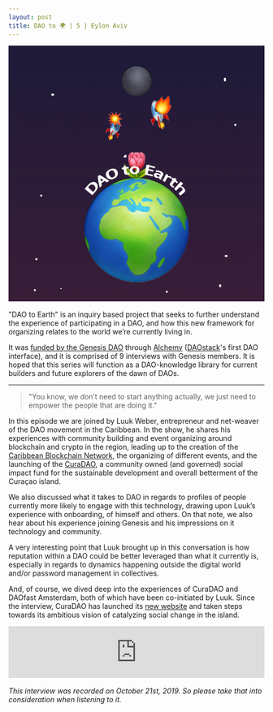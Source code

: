 ```yaml
---
layout: post
title: DAO to 🌍 | 5 | Eylon Aviv
---
```


![image](/assets/images/DAO-to-earth.png)

"DAO to Earth" is an inquiry based project that seeks to further understand the experience of participating in a DAO, and how this new framework for organizing relates to the world we’re currently living in.

It was [funded by the Genesis DAO](https://docs.google.com/document/d/1ifwyPBI1dwYaCNH2fmF3ptHgb6gohStY_iLx3Rog0XE/edit) through [Alchemy](https://daostack.io/alchemy) ([DAOstack](https://daostack.io/)'s first DAO interface), and it is comprised of 9 interviews with Genesis members. It is hoped that this series will function as a DAO-knowledge library for current builders and future explorers of the dawn of DAOs.

---

> "You know, we don’t need to start anything actually, we just need to empower the people that are doing it."

In this episode we are joined by Luuk Weber, entrepreneur and net-weaver of the DAO movement in the Caribbean. In the show, he shares his experiences with community building and event organizing around blockchain and crypto in the region, leading up to the creation of the [Caribbean Blockchain Network](https://caribbeanblockchain.net/), the organizing of different events, and the launching of the [CuraDAO](https://alchemy.daostack.io/dao/0x0b93ba560283350d4216f29dc57e15df38d0eace), a community owned (and governed) social impact fund for the sustainable development and overall betterment of the Curaçao island.

We also discussed what it takes to DAO in regards to profiles of people currently more likely to engage with this technology, drawing upon Luuk’s experience with onboarding, of himself and others. On that note, we also hear about his experience joining Genesis and his impressions on it technology and community.

A very interesting point that Luuk brought up in this conversation is how reputation within a DAO could be better leveraged than what it currently is, especially in regards to dynamics happening outside the digital world and/or password management in collectives.

And, of course, we dived deep into the experiences of CuraDAO and DAOfast Amsterdam, both of which have been co-initiated by Luuk. Since the interview, CuraDAO has launched its [new website](https://curadao.io/) and taken steps towards its ambitious vision of catalyzing social change in the island.

<iframe src="https://anchor.fm/daocast/embed/episodes/DAO-to---5--Luuk-Weber-e90c53" height="102px" width="100%" frameborder="0" scrolling="no"></iframe>

*This interview was recorded on October 21st, 2019. So please take that into consideration when listening to it.*
